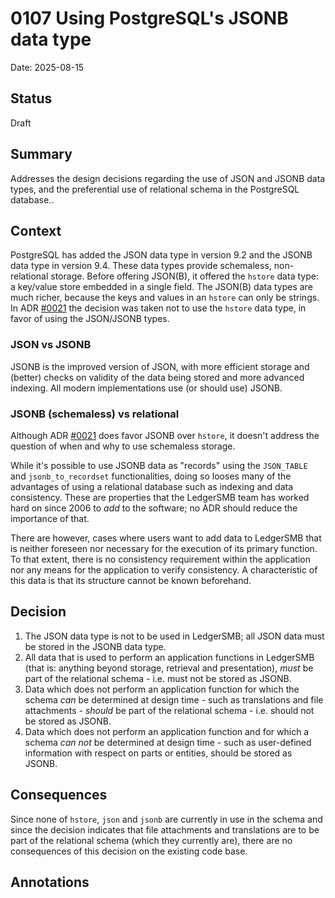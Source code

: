 # 0107 Using PostgreSQL's JSONB data type

Date: 2025-08-15

## Status

Draft

## Summary

Addresses the design decisions regarding the use of JSON and JSONB data types,
and the preferential use of relational schema in the PostgreSQL database..

## Context

PostgreSQL has added the JSON data type in version 9.2 and the JSONB data type
in version 9.4. These data types provide schemaless, non-relational storage.
Before offering JSON(B), it offered the `hstore` data type: a key/value store
embedded in a single field. The JSON(B) data types are much richer, because the
keys and values in an `hstore` can only be strings. In ADR
[#0021](./0021-restricted-list-of-postgresql-extensions.md) the decision was
taken not to use the `hstore` data type, in favor of using the JSON/JSONB types.

### JSON vs JSONB

JSONB is the improved version of JSON, with more efficient storage and (better)
checks on validity of the data being stored and more advanced indexing. All
modern implementations use (or should use) JSONB.

### JSONB (schemaless) vs relational

Although ADR [#0021](./0021-restricted-list-of-postgresql-extensions.md) does
favor JSONB over `hstore`, it doesn't address the question of when and why to
use schemaless storage.

While it's possible to use JSONB data as "records" using the `JSON_TABLE` and
`jsonb_to_recordset` functionalities, doing so looses many of the advantages
of using a relational database such as indexing and data consistency. These
are properties that the LedgerSMB team has worked hard on since 2006 to *add*
to the software; no ADR should reduce the importance of that.

There are however, cases where users want to add data to LedgerSMB that is
neither foreseen nor necessary for the execution of its primary function. To
that extent, there is no consistency requirement within the application nor
any means for the application to verify consistency. A characteristic of this
data is that its structure cannot be known beforehand.

## Decision

1. The JSON data type is not to be used in LedgerSMB; all JSON data must
   be stored in the JSONB data type.
2. All data that is used to perform an application functions in LedgerSMB
   (that is: anything beyond storage, retrieval and presentation), *must*
   be part of the relational schema - i.e. must not be stored as JSONB.
3. Data which does not perform an application function for which the schema
   *can* be determined at design time - such as translations and file
   attachments - *should* be part of the relational schema - i.e. should not
   be stored as JSONB.
4. Data which does not perform an application function and for which a schema
   *can not* be determined at design time - such as user-defined information
   with respect on parts or entities, should be stored as JSONB.

## Consequences

Since none of `hstore`, `json` and `jsonb` are currently in use in the schema
and since the decision indicates that file attachments and translations are to
be part of the relational schema (which they currently are), there are no
consequences of this decision on the existing code base.

## Annotations

